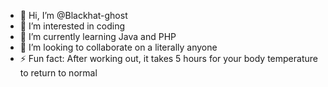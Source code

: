 - 👋 Hi, I’m @Blackhat-ghost
- 👀 I’m interested in coding
- 🌱 I’m currently learning Java and PHP
- 💞️ I’m looking to collaborate on a literally anyone
- ⚡ Fun fact: After working out, it takes 5 hours for your body temperature to return to normal

<!---
Blackhat-ghost/Blackhat-ghost is a ✨ special ✨ repository because its `README.md` (this file) appears on your GitHub profile.
You can click the Preview link to take a look at your changes.
--->
